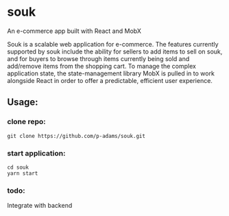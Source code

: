 # souk
An e-commerce app built with React and MobX

Souk is a scalable web application for e-commerce. The features currently supported by souk include the ability for sellers to add items to sell on souk, and for buyers to browse through items currently being sold and add/remove items from the shopping cart. To manage the complex application state, the state-management library MobX is pulled in to work alongside React in order to offer a predictable, efficient user experience.

## Usage:

### clone repo:

`git clone https://github.com/p-adams/souk.git`

### start application:

`cd souk`<br>
`yarn start`

### todo:

Integrate with backend
